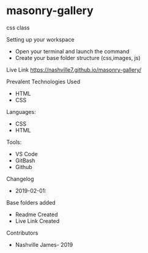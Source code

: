 # masonry-gallery
css class

Setting up your workspace

- Open your terminal and launch the command
- Create your base folder structure (css,images, js)

Live Link
https://nashville7.github.io/masonry-gallery/

Prevalent Technologies Used
- HTML
- CSS

Languages:

- CSS
- HTML

Tools:

- VS Code
- GitBash
- Github

Changelog
- 2019-02-01:

Base folders added

- Readme Created
- Live Link Created

Contributors
- Nashville James- 2019
